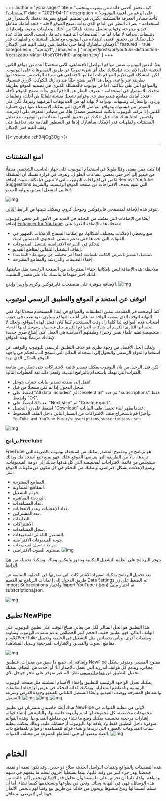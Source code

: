 +++
author = "yshalsager"
title = "كيف تحقق أقصى فائدة من يوتيوب وتتجنب المشتتات؟"
date = "2021-04-11"
description = "على الرغم من أهمية اليوتيوب كأحد مصادر المعرفة فالمشكلة الكبرى هي تصميم الموقع بطريقة تدفعك للاستمرار في استخدامه - بصرف النظر عن الدافع الذي بدأت تصفح الموقع لأجله - فتجد أمامك مقاطع فيديو مقترحة، وقوائم تشغيل منشئة تلقائيًا من أجلك، وتعليقات وردود، وإشعارات وتنبيهات، ودوامة لا نهاية لها من الفيديوهات الترفيهية وغيرها. ولحسن الحظ هناك عدة حيل تمكنك من تحقيق أقصى استفادة من اليوتيوب مع تقليل المشتتات والملهيات قدر الإمكان سأشارك إياها حتى تحافظ على وقتك القيم قدر الإمكان."
featured = true
categories = [
  "الإنتاجية",
]
images = [
  "images/posts/ar/youtube-distraction-free/szabo-viktor-UfseYCHvIH0-unsplash.jpg"
]
+++

يعدّ البعض اليوتيوب ضمن مواقع التواصل الاجتماعي، لكني شخصيًا أعده من مواقع الكنوز الدفينة على الإنترنت، فبإمكانك تعلم أي شيء تقريبًا عن طريق الفيديوهات على اليوتيوب. لكن المشكلة التي تلازم المواقع ذات الطابع الاجتماعي هي سرقة الوقت من مستخدميها بطريقة غير واعية. ولعل هذا الأمر يتضح جليًا عند زيارتك للكوكب الأزرق فيسبوك والمواقع التي على شاكلته، أما في يوتيوب فالمشكلة الكبرى هي تصميم الموقع بطريقة تدفعك للاستمرار في استخدامه - بصرف النظر عن الدافع الذي بدأت تصفح الموقع لأجله - فتجد أمامك مقاطع فيديو مقترحة، وقوائم تشغيل منشئة تلقائيًا من أجلك، وتعليقات وردود، وإشعارات وتنبيهات، ودوامة لا نهاية لها من الفيديوهات الترفيهية وغيرها. لكن على النقيض من فيسبوك ومواقع التواصل الأخرى التي يمكنك الاستغناء عنها دون خسارة الكثير، إذا تركت اليوتيوب بالكلية فستخسر مصدرًا هامًا من مصادر المعرفة على الإنترنت. ولحسن الحظ هناك عدة حيل تمكنك من تحقيق أقصى استفادة من اليوتيوب مع تقليل المشتتات والملهيات قدر الإمكان سأشارك إياها في السطور القادمة حتى تحافظ على وقتك القيم قدر الإمكان.

{{< youtube pzh94jCg3Og >}}

<hr>

## امنع المشتتات
إذا كنت ممن يقضى وقتًا طويلا في استخدام اليوتيوب على جهاز الحاسب الشخصي منتقلًا من فيديو إلى آخر حتى تمضي الساعات الطوال، وتعرف في قراره نفسك أن المشكلة تكمن في اقتراحات اليوتيوب التي لا تنتهي فبإمكانك تثبيت إضافة Remove Youtube Suggestions التي تقوم بحذف الاقتراحات من صفحة الموقع الرئيسية، والشريط الجانبي لمشغل الفيديو، ونهاية الفيديو.

![img](images/posts/ar/youtube-distraction-free/remove-youtube-suggestions.png?width=800px#center)

تتوفر هذه الإضافة لمتصفحي فايرفوكس وجوجل كروم، ويمكنك تثبيتها من الرابط [التالي](https://github.com/lawrencehook/remove-youtube-suggestions#why-should-i-use-this-plugin).

أيضًا من الإضافات التي تمكنك من التحكم في العديد من الأمور التي تخص اليوتيوب إضافة [Enhancer for YouTube](https://www.mrfdev.com/enhancer-for-youtube). تمنحك هذه الإضافة القدرة على:
- منع وتخطي الإعلانات بمختلف أشكالها، مع إمكانية السماح للإعلانات بالظهور في القنوات التي تحددها حتى تدعم منشئي المحتوى المفضلين لديك.
- التحكم في السرعة الافتراضية لتشغيل الفيديوهات.
- إيقاف التشغيل التلقائي لمقاطع الفيديو. 
- تشغيل الفيديو بالعرض الكامل للشاشة (هذا أمر مختلف عن وضع ملء الشاشة).
- إخفاء التعليقات والدردشة والمقاطع المقترحة.

ملاحظة: هذه الإضافة ليس بإمكانها إخفاء المقترحات من الصفحة الرئيسية مثل سابقتها، لذلك اختر منهما ما يناسبك بناء على مصدر التشتيت.

الإضافة متوفرة على متصفحات فايرفوكس وكروم وأوبيرا وإيدج.
![img](images/posts/ar/youtube-distraction-free/Enhancer.png?width=800px#center)


## توقف عن استخدام الموقع والتطبيق الرسمي ليوتيوب!

كما أوضحت في المقدمة، تتفنن التطبيقات والمواقع في إبقاء المستخدم منجذبًا لها، ففي النهاية الوقت الذي يمضيه الواحد منا على أغلب المواقع يساوي نقود تصب في جيوب أصحاب هذه المواقع، لذا كلما زاد وقت المستخدم كلما كان أفضل لهذه المواقع. ولعلك لا تعلم أيها القارئ الكريم أن شركات المواقع الكبري مثل فيسبوك وجوجل لديها أقسام متخصصة تضم علماء نفس وخبراء وظيفتهم الأساسية هي العمل على إبتداع طرق جديدة لإبقاءك مرتبطًا بهذه المواقع.

ولذلك الحل الأفضل من وجهة نظري هو حذف التطبيق الرسمي لليوتيوب والتوقف عن استخدام الموقع الرسمي والتحول إلى استخدام البدائل التي تسمح لك بالتحكم في واجهة الموقع بالشكل الذي تريد!

لكن قبل الرحيل من بلاد اليوتيوب يمكنك تصدير قائمة الاشتراكات حتى تتمكن من متابعة القنوات التي تهمك باستخدام بالبرامج البديلة، ولفعل ذلك نفذ الخطوات التالية:

- انتقل إلى [صفحة تصدير بيانات حساب جوجل](https://takeout.google.com/takeout/custom/youtube).
- سجل الدخول إذا لم تكن مسجلًا من قبل.
- اضغط على "All data included" ثم Deselect all" ثم حدد "subscriptions" فقط واضغط "OK".
- بعد ذلك اضغط على "Next step" ثم "Create export".
- اضغط على زر التحميل "Download" عندما يظهر لبدء تحميل ملف البيانات.
- وأخيرًا قم باستخراج ملف الاشتراكات من المسار التالي داخل الملف المضغوط. `YouTube and YouTube Music/subscriptions/subscriptions.json`

![img](images/posts/ar/youtube-distraction-free/Google_Takeout.png#center)
### برنامج FreeTube

FreeTube هو برنامج حر ومفتوح المصدر يمكنك من استخدام يوتيوب بالطريقة التي تريدها، بدلًا من الطريقة التي يفرضها الموقع عليك. فهو يمنع تتبع استخدامك وبذلك ستتخلص من قائمة الاقتراحات المخصصة التي كل هدفها جذبك إلى دوامة الفيديوهات، ويمنع الإعلانات بشكل افتراضي، ويمكنك من التحكم في كل مكون من مكونات الموقع مثل:

- المقاطع المقترحة.
- المقاطع المتداولة.
- قوائم التشغيل.
- الدردشة المباشرة.
- عداد المشاهدات.
- عداد الإعجابات وعدم الإعجابات.
- عدد المشتركين.
- التعليقات.
- الاشتراكات.
- سجل المشاهدات.
- التشغيل التلقائي للفيديوهات.
- جودة الفيديوهات الافتراضية.
- سرعة تشغيل الفيديوهات.
- مستوى الصوت الافتراضي.
![img](images/posts/ar/youtube-distraction-free/FreeTube_Settings.png#center)


يتوفر البرنامَج على أنظمة التشغيل المكتبية ويندوز ولينكس وماك. ويمكنك تحميله من [هذا الرابط](https://freetubeapp.io/#download).

بعد تحميل البرنامَج يمكنك استيراد الاشتراكات التي صدرتها في الخطوة السابقة عن طريق الدخول إلى إعدادات البرنامَج ثم القسم Data Settings ثم الضغط على زر Import Subscriptions واختيار Import YouTube (.json) ثم اختيار مِلَفّ subscriptions.json.

![img](images/posts/ar/youtube-distraction-free/FreeTube_Feed.png#center)

## تطبيق NewPipe

هذا التطبيق هو الحل المثالي لكل من يعاني ضياع الوقت على تطبيق اليوتيوب على الهاتف الذكي. فهو تطبيق خفيف الحجم كثير الخصائص يدعم منصات اليوتيوب وساوند كلاود وPeerTube ومنصات أخرى، ويأتي بخصائص مثل التشغيل في الخلفية وتحميل مقاطع الصوت والفيديو، والإشارات المرجعية وسجل المشاهدة.

![img](images/posts/ar/youtube-distraction-free/NewPipe_Feed.png?width=400px#center)

وإضافة إلى جميع ما سبق من مميزات، فتطبيق NewPipe مفتوح المصدر، ومتوفر بشكل مجاني، ويدعم كل هواتف أندرويد التي تعمل بالإصدار 4.1 أو أحدث من النظام. يمكنك تحميل التطبيق من [موقع الرسمي](https://newpipe.net/#download) نظرًا لأنه غير متوفر على متجر جوجل بلاي.

يمكنك تعديل الواجهة الرئيسية للتطبيق وإخفاء الأقسام المشتتة مثل صفحة اليوتيوب الرئيسية والمقاطع المتداولة. ويمكنك كذلك التحكم في عرض أو إخفاء التعليقات والمقاطع المقترحة ووصف الفيديو، وأيضًا التشغيل التلقائي للفيديو وجودة العرض وسرعة التشغيل.
![img](images/posts/ar/youtube-distraction-free/NewPipe_content_settings.png?width=400px#center)
![img](images/posts/ar/youtube-distraction-free/NewPipe_edit_main.png?width=400px#center)
![img](images/posts/ar/youtube-distraction-free/NewPipe_video_settings.png?width=400px#center)

هناك أيضًا خاصيتان متميزتان في تطبيق NewPipe الأولى هي تنظيم القنوات في مجموعات مخصصة، كل مجموعة لها اسم وأيقونة خاصة بها، والثانية هي إنشاء قوائم إشارات مرجعية مخصصة يمكنك وضع ما تشاء من مقاطع الفيديو بها، وهذه القوائم متوفرة داخل التطبيق فقط ولا عِلاقة لها باليوتيوب أو حسابك عليه، وبذلك يمكنك تنظيم شتات الفيديوهات بالصورة التي تريدها وإنشاء قوائم للمشاهدة أو قوائم للمقاطع ذات الصلة ببعضها أو حتى المقاطع المتنوعة من مختلف القنوات.
![img](images/posts/ar/youtube-distraction-free/NewPipe_channels.png?width=400px#center)

# الختام
هذه التطبيقات والمواقع وتقنيات التواصل الحديثة سلاح ذو حدين، وقد تكون نعمة أو نقمة، فبعضنا يهدر جزء كبير من وقته عليها، بينما يستغلها آخرون لتعلم ما ينفعهم في دينهم ودنياهم. ولذا، علينا أن نحرص على ما ينفعنا وأن نحاول قدر الإمكان تحقيق أكبر فائدة من هذه الوسائل، فهي في النهاية وسائل ونحن من نطوعها ونستخدمها كيفما نشاء. أما أن نسلم أنفسنا لها وندع منشؤها يربحون من خلالنا عن طريق بيع وقتنا لهم بأبخس الأثمان فهذا أمر لا يرضى به عاقل.
